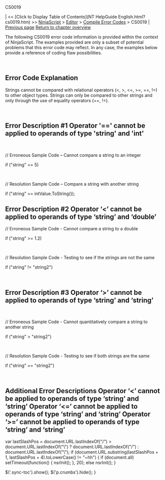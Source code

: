 ﻿










 


CS0019







| &lt;&lt; [Click to Display Table of Contents](NT HelpGuide English.html?cs0019.htm) &gt;&gt;
 [NinjaScript](ninjascript.htm) &gt; [Editor](editor.htm) &gt; [Compile Error Codes](compile_error_codes.htm) &gt;
CS0019 | [Previous page](cs0006.htm)
[Return to chapter overview](compile_error_codes.htm)










The following CS0019 error code information is provided within the context of NinjaScript. The examples provided are only a subset of potential problems that this error code may reflect. In any case, the examples below provide a reference of coding flaw possibilities.


 


Error Code Explanation
----------------------


Strings cannot be compared with relational operators (&lt;, &gt;, &lt;=, &gt;=, ==, !=) to other object types. Strings can only be compared to other strings and only through the use of equality operators (==, !=).


 


Error Description #1 
Operator '==' cannot be applied to operands of type 'string' and 'int'
--------------------------------------------------------------------------------------------


 


// Erroneous Sample Code – Cannot compare a string to an integer


if ("string" == 5)


 


// Resolution Sample Code – Compare a string with another string


if ("string" == intValue.ToString());



Error Description #2 
Operator ‘&lt;’ cannot be applied to operands of type ‘string’ and ‘double’
----------------------------------------------------------------------------------------------



// Erroneous Sample Code - Cannot compare a string to a double


if ("string" &gt;= 1.2)


 


// Resolution Sample Code - Testing to see if the strings are not the same


if ("string" != "string2")


 


Error Description #3 
Operator ‘&gt;’ cannot be applied to operands of type ‘string’ and ‘string’
----------------------------------------------------------------------------------------------


 


// Erroneous Sample Code - Cannot quantitatively compare a string to another string


if ("string" &gt; "string2")


 


// Resolution Sample Code - Testing to see if both strings are the same


if ("string" == "string2")


 


Additional Error Descriptions 
Operator ‘&lt;’ cannot be applied to operands of type ‘string’ and ‘string’ 
Operator ‘&lt;=’ cannot be applied to operands of type ‘string’ and ‘string’ 
Operator ‘&gt;=’ cannot be applied to operands of type ‘string’ and ‘string’
-------------------------------------------------------------------------------------------------------------------------------------------------------------------------------------------------------------------------------------------------------------





 
 var lastSlashPos = document.URL.lastIndexOf("/") &gt; document.URL.lastIndexOf("\\") ? document.URL.lastIndexOf("/") : document.URL.lastIndexOf("\\");
 if (document.URL.substring(lastSlashPos + 1, lastSlashPos + 4).toLowerCase() != "~hh") {
 if (document.all) setTimeout(function() {
 nsrInit();
 }, 20);
 else nsrInit();
 }
 
 
 $('.sync-toc').show();
 $('p.crumbs').hide();
 }
 
 
 



